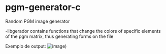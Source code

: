 # pgm-generator-c
Random PGM image generator

-libgerador contains functions that change the colors of specific elements of the pgm matrix, thus generating forms on the file 

Exemplo de output:
![image](/sample.pgm))
